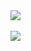 <a href="https://github.com/conrim/">
  <img align="center" src="https://github-readme-stats-nine-roan-30.vercel.app/api?username=conrim&theme=github_dark&show_icons=true"/>
</a>
<br><br>
<a href="https://github.com/conrim/">
  <img align="center" src="https://github-readme-stats-nine-roan-30.vercel.app/api/top-langs/?username=conrim&layout=compact&theme=github_dark&show_icons=true&exclude_repo=github-readme-stats" />
</a>
